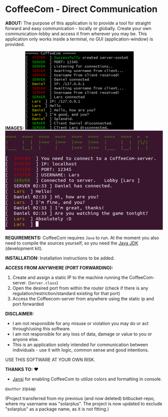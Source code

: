 # CoffeeCom - Direct Communication

**ABOUT:**
The purpose of this application is to provide a tool for straight forward and easy communication - locally or globally. Create your own communication-lobby and access it from wherever you may be.
This application only works inside a terminal, no GUI (application-window) is provided.

**IMAGES:**
![Server-side](server_console.png "A peek in the console of the server")
![Client-side](client_console.png "A peek in the console of the client")

**REQUIREMENTS:**
CoffeeCom requires `Java` to run. At the moment you also need to compile the sources yourself, so you need the [Java JDK](https://www.oracle.com/java/technologies/jdk8-downloads.html) (development kit).

**INSTALLATION:**
Installation instructions to be added.

**ACCESS FROM ANYWHERE (PORT FORWARDING):**
1.  Create and assign a static IP to the machine running the CoffeeCom-server. (`Server.class`)
2.  Open the desired port from within the router (check if there is any regulation/restriction/standard existing for that port)
3.  Access the Coffeecom-server from anywhere using the static ip and port forwarded

**DISCLAIMER:**
*  I am not responsible for any misuse or violation you may do or act through/using this software.
*  I am not responsible for any loss of data, damage or value to you or anyone else.
*  This is an application solely intended for communication between individuals - use it with logic, common sense and good intentions.

USE THIS SOFTWARE AT YOUR OWN RISK.

**THANKS TO:** :heart:

* [Jansi](https://github.com/fusesource/jansi) for enabling CoffeeCom to utilize colors and formatting in console.

`@author` zipsap

(Project transferred from my previous (and now deleted) bitbucket-repo, where my username was "solarplus". The project is now updated to exclude "solarplus" as a package name, as it is not fitting.)
